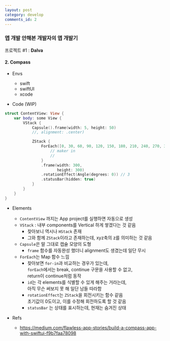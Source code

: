 ```yaml
---
layout: post
category: develop
comments_id: 2
---
```


### 앱 개발 안해본 개발자의 앱 개발기  
프로젝트 #1 : **Dalva**

#### 2. Compass

* Envs
  * swift
  * swiftUI
  * xcode


* Code (WIP)
```swift
struct ContentView: View {
    var body: some View {
        VStack {
            Capsule().frame(width: 5, height: 50)
            //, alignment: .center)

            ZStack {
                ForEach([0, 30, 60, 90, 120, 150, 180, 210, 240, 270, 300, 330], id: \.self) {
                    // maker in
                    //
                }
                .frame(width: 300,
                       height: 300)
                .rotationEffect(Angle(degrees: 0)) // 3
                .statusBar(hidden: true)
            }
        }
    }
}
```

* Elements
  * ```ContentView``` 까지는 App project를 실행하면 자동으로 생성
  * ```VStack``` : 내부 components를 Vertical 하게 쌓겠다는 것 같음
    * 찾아보니 역시나 ```HStack``` 존재
    * 그와 함께 ```ZStack```이라고 존재하는데, xyz축의 z를 의미하는 것 같음
  * ```Capsule```은 말 그대로 캡슐 모양의 도형
    * ```frame``` 함수를 자동완성 했더니 alignment도 생겼는데 일단 무시
  * ```ForEach```는 Map 함수 느낌
    * 찾아보면 ```for-in```과 비교하는 경우가 있는데,   
    ```forEach```에서는 break, continue 구문을 사용할 수 없고,  
    return이 continue처럼 동작
    * ```id```는 각 elements를 식별할 수 있게 해주는 거라는데,  
    아직 무슨 써보지 못 해 일단 남들 따라함
    * ```rotationEffect```는 ```ZStack```을 회전시키는 함수 같음  
    초기값이 0도이고, 이를 수정해 회전하도록 할 것 같음
    * ```statusBar``` 는 상태를 표시하는데, 현재는 숨겨진 상태



* Refs
  * https://medium.com/flawless-app-stories/build-a-compass-app-with-swiftui-f9b7faa78098
